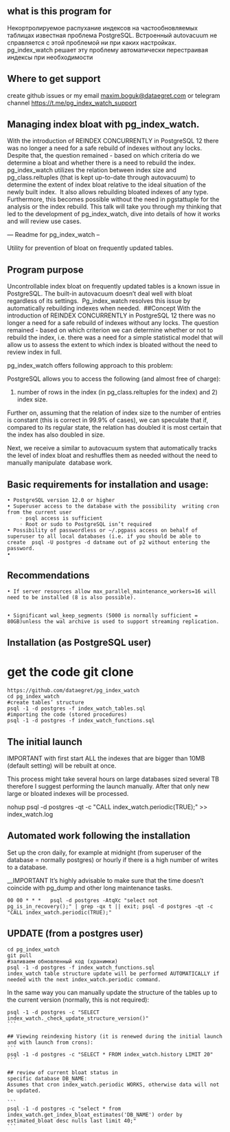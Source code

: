 ## what is this program for
Некортролируемое распухание индексов на частообновляемых таблицах известная проблема PostgreSQL. 
Встроенный autovacuum не справляется с этой проблемой ни при каких настройках.
pg_index_watch решает эту проблему автоматически перестраивая индексы при необходимости

## Where to get support
create github issues
or my email maxim.boguk@dataegret.com
or telegram channel https://t.me/pg_index_watch_support


## Managing index bloat with pg_index_watch.
With the introduction of REINDEX CONCURRENTLY in PostgreSQL 12 there was no longer a need for a safe rebuild of indexes without any locks.
Despite that, the question remained - based on which criteria do we determine a bloat and whether there is a need to rebuild the index.
pg_index_watch utilizes the relation between index size and pg_class.reltuples (that is kept up-to-date through autovacuum) to determine the extent of index bloat relative to the ideal situation of the newly built index. 
It also allows rebuilding bloated indexes of any type. 
Furthermore, this becomes possible without the need in pgstattuple for the analysis or the index rebuild.
This talk will take you through my thinking that led to the development of pg_index_watch, dive into details of how it works and will review use cases.

— Readme for pg_index_watch –

Utility for prevention of bloat on frequently updated tables.
## Program purpose
Uncontrollable index bloat on frequently updated tables is a known issue in PostgreSQL.
The built-in autovacuum doesn’t deal well with bloat regardless of its settings. 
Pg_index_watch resolves this issue by automatically rebuilding indexes when needed. 
##Concept
With the introduction of REINDEX CONCURRENTLY in PostgreSQL 12 there was no longer a need for a safe rebuild of indexes without any locks.
The question remained - based on which criterion we can determine whether or not to rebuild the index, i.e. there was a need for a simple statistical model that will allow us to assess the extent to which index is bloated without the need to review index in full.

pg_index_watch offers following approach to this problem:

PostgreSQL allows you to access the following (and almost free of charge):
1) number of rows in the index (in pg_class.reltuples for the index) and 2) index size.

Further on, assuming that the relation of index size to the number of entries is constant (this is correct in 99.9% of cases), we can speculate that if, compared to its regular state, the relation has doubled it is most certain that the index has also doubled in size.

Next, we receive a similar to autovacuum system that automatically tracks the level of index bloat and reshuffles them as needed without the need to manually manipulate  database work.
## Basic requirements for installation and usage:


    • PostgreSQL version 12.0 or higher
    • Superuser access to the database with the possibility  writing cron from the current user 
        ◦ psql access is sufficient
        ◦ Root or sudo to PostgreSQL isn’t required
    • Possibility of passwordless or ~/.pgpass access on behalf of superuser to all local databases (i.e. if you should be able to create  psql -U postgres -d datname out of p2 without entering the password.
    • 
## Recommendations 
    • If server resources allow max_parallel_maintenance_workers=16 will need to be installed (8 is also possible).


    • Significant wal_keep_segments (5000 is normally sufficient = 80GB)unless the wal archive is used to support streaming replication.

## Installation (as PostgreSQL user)

# get the code git clone
```
https://github.com/dataegret/pg_index_watch
cd pg_index_watch
#create tables’ structure
psql -1 -d postgres -f index_watch_tables.sql
#importing the code (stored procedures)
psql -1 -d postgres -f index_watch_functions.sql
```

## The initial launch
IMPORTANT with first start ALL the indexes that are bigger than 10MB (default setting) will be rebuilt at once.  

This process might take several hours on large databases sized several TB therefore I suggest performing the launch manually. After that only new large or bloated indexes will be processed.

nohup psql -d postgres -qt -c "CALL index_watch.periodic(TRUE);" >> index_watch.log

## Automated work following the installation
Set up the cron daily, for example at midnight (from superuser of the database = normally postgres) or hourly if there is a high number of writes to a database. 

__IMPORTANT
It’s highly advisable to make sure that the time doesn’t coincide with pg_dump and other long maintenance tasks.

```
00 00 * * *   psql -d postgres -AtqXc "select not pg_is_in_recovery();" | grep -qx t || exit; psql -d postgres -qt -c "CALL index_watch.periodic(TRUE);"
```

## UPDATE (from a postgres user)
```
cd pg_index_watch
git pull
#заливаем обновленный код (хранимки)
psql -1 -d postgres -f index_watch_functions.sql
index_watch table structure update will be performed AUTOMATICALLY if needed with the next index_watch.periodic command.
```

In the same way you can manually update the structure of the tables up to the current version (normally, this is not required):

````
psql -1 -d postgres -c "SELECT index_watch._check_update_structure_version()"
```

## Viewing reindexing history (it is renewed during the initial launch and with launch from crons): 
```
psql -1 -d postgres -c "SELECT * FROM index_watch.history LIMIT 20"
```

## review of current bloat status in  
specific database DB_NAME:
Assumes that cron index_watch.periodic WORKS, otherwise data will not be updated.

```
psql -1 -d postgres -c "select * from index_watch.get_index_bloat_estimates('DB_NAME') order by estimated_bloat desc nulls last limit 40;"
```
